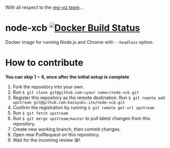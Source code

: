 With all respect to the [reg-viz team](https://github.com/reg-viz)...

# node-xcb [![Docker Build Status](https://img.shields.io/docker/build/andoshin/node-xcb.svg)](https://hub.docker.com/r/andoshin11/node-xcb/)

Docker image for running Node.js and Chrome with `--headless` option.

# How to contribute

**You can skip 1 ~ 4, once after the initial setup is complete**

1. Fork the repository into your own.
2. Run `$ git clone git@github.com:<your name>/node-xcb.git`
3. Register this repository as the remote destination. Run `$ git remote add upstream git@github.com:kazuyuki-ito/node-xcb.git`
4. Confirm the registration by running `$ git remote get-url upstream`
5. Run `$ git fetch upstream`
6. Run `$ git merge upstream/master` to pull latest changes from this repository.
7. Create new working branch, then commit changes.
8. Open new PullRequest on this repository.
9. Wait for the incoming review :smile:!
